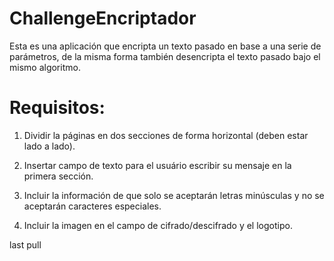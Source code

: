 # ChallengeEncriptador
Esta es una aplicación que encripta un texto pasado en base a una serie de parámetros, de la misma forma también desencripta el texto pasado bajo el mismo algoritmo.

<h1>Requisitos:</h1>
<ol>
    <li>
        <p>Dividir la páginas en dos secciones de forma horizontal (deben estar lado a lado).</p>
    </li>
    <li>
        <p>Insertar campo de texto para el usuário escribir su mensaje en la primera sección.</p>
    </li>
    <li>
        <p>Incluir la información de que solo se aceptarán letras minúsculas y no se aceptarán caracteres especiales.</p>
    </li>
    <li>
        <p>Incluir la imagen en el campo de cifrado/descifrado y el logotipo.</p>
    </li>
</ol>


 last pull
